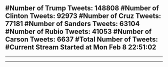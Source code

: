 #Number of Trump Tweets: 148808
#Number of Clinton Tweets: 92973
#Number of Cruz Tweets: 77181
#Number of Sanders Tweets: 63104
#Number of Rubio Tweets: 41053
#Number of Carson Tweets: 6637
#Total Number of Tweets:  
#Current Stream Started at Mon Feb  8 22:51:02
---
---
---
